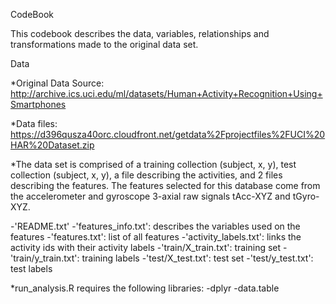 CodeBook

This codebook describes the data, variables, relationships and transformations made to the original data set. 

Data

*Original Data Source: http://archive.ics.uci.edu/ml/datasets/Human+Activity+Recognition+Using+Smartphones

*Data files: https://d396qusza40orc.cloudfront.net/getdata%2Fprojectfiles%2FUCI%20HAR%20Dataset.zip

*The data set is comprised of a training collection (subject, x, y), test collection (subject, x, y), a file describing the activities, and 2 files describing the features. The features selected for this database come from the accelerometer and gyroscope 3-axial raw signals tAcc-XYZ and tGyro-XYZ.

-'README.txt'
-'features_info.txt': describes the variables used on the features
-'features.txt': list of all features
-'activity_labels.txt': links the activity ids with their activity labels
-'train/X_train.txt': training set
-'train/y_train.txt': training labels
-'test/X_test.txt': test set
-'test/y_test.txt': test labels


*run_analysis.R requires the following libraries:
-dplyr
-data.table


